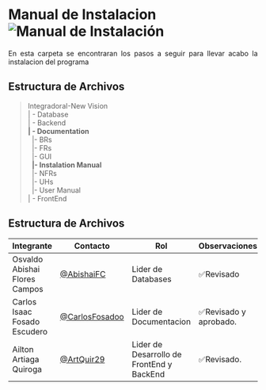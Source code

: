# Manual de Instalacion  ![Manual de Instalación](https://img.shields.io/badge/Manual%20de%20Instalación-Disponible-brightgreen)

<p align = justify>
 En esta carpeta se encontraran los pasos a seguir para llevar acabo la instalacion del programa 
 </p>

## Estructura de Archivos

>IntegradoraI-New Vision<br>
>| - Database<br>
>| - Backend<br>
>**| - Documentation**<br>
&nbsp;&nbsp;|- BRs<br>
>&nbsp;&nbsp;|- FRs<br>
>&nbsp;&nbsp;|- GUI<br>
>&nbsp;&nbsp;**|- Instalation Manual**<br>
>&nbsp;&nbsp;|- NFRs<br>
>&nbsp;&nbsp;|- UHs<br>
>&nbsp;&nbsp;|- User Manual<br>
>| - FrontEnd

## Estructura de Archivos
|Integrante|Contacto|Rol|Observaciones|
|------------|--------|---|---|
|Osvaldo Abishai Flores Campos|[@AbishaiFC](https://github.com/AbishaiFC)|Lider de Databases|✅Revisado|
|Carlos Isaac Fosado Escudero|[@CarlosFosadoo](https://github.com/CarlosFosadoo)|Lider de Documentacion|✅Revisado y aprobado.|
|Ailton Artiaga Quiroga|[@ArtQuir29](https://github.com/ArtQuir29)|Lider de Desarrollo de FrontEnd y BackEnd | ✅Revisado.|
